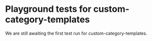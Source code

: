 # Playground tests for custom-category-templates
We are still awaiting the first test run for custom-category-templates.
